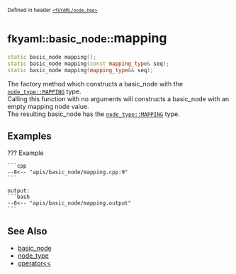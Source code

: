 <small>Defined in header [`<fkYAML/node.hpp>`](https://github.com/fktn-k/fkYAML/blob/develop/include/fkYAML/node.hpp)</small>

# <small>fkyaml::basic_node::</small>mapping

```cpp
static basic_node mapping();
static basic_node mapping(const mapping_type& seq);
static basic_node mapping(mapping_type&& seq);
```

The factory method which constructs a basic_node with the [`node_type::MAPPING`](../node_type.md) type.  
Calling this function with no arguments will constructs a basic_node with an empty mapping node value.  
The resulting basic_node has the [`node_type::MAPPING`](../node_type.md) type.  

## **Examples**

??? Example

    ```cpp
    --8<-- "apis/basic_node/mapping.cpp:9"
    ```

    output:
    ```bash
    --8<-- "apis/basic_node/mapping.output"
    ```


## **See Also**

* [basic_node](index.md)
* [node_type](../node_type.md)
* [operator<<](insertion_operator.md)
